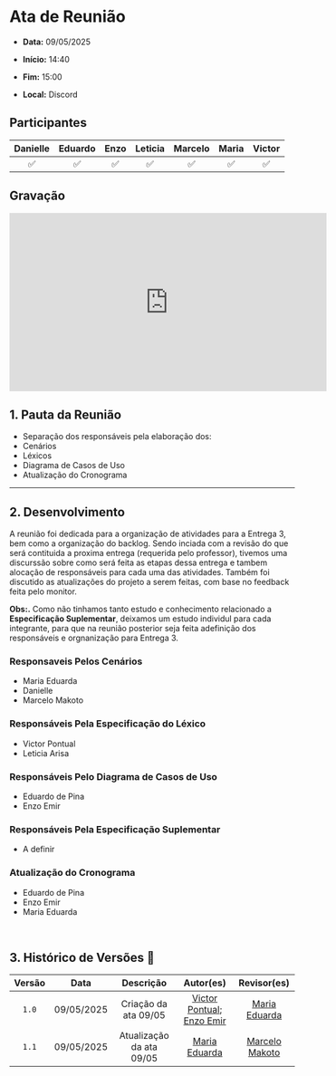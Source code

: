 # Ata de Reunião 

- **Data:** 09/05/2025

- **Início:** 14:40

- **Fim:** 15:00

- **Local:** Discord

## Participantes

| Danielle | Eduardo | Enzo | Leticia | Marcelo | Maria | Victor |
| :-: | :-: | :-: | :-: | :-: | :-: | :-: |
| ✅ | ✅ | ✅ | ✅ | ✅ | ✅ | ✅ |

## Gravação

<p style="text-align: center">
<iframe width="560" height="315" src="https://www.youtube.com/embed/zLt9s5AhoAQ?si=lnjEzUsCoW2txuzA" title="YouTube video player" frameborder="0" allow="accelerometer; autoplay; clipboard-write; encrypted-media; gyroscope; picture-in-picture; web-share" referrerpolicy="strict-origin-when-cross-origin" allowfullscreen></iframe>
</p>

## 1. Pauta da Reunião

  - Separação dos responsáveis pela elaboração dos:
  - Cenários
  - Léxicos
  - Diagrama de Casos de Uso
  - Atualização do Cronograma

---

## 2. Desenvolvimento

A reunião foi dedicada para a organização de atividades para a Entrega 3, bem como a organização do backlog. Sendo inciada com a revisão do que será contituida a proxima entrega (requerida pelo professor), tivemos uma discurssão sobre como será feita as etapas dessa entrega e tambem alocação de responsáveis para cada uma das atividades.
Também foi discutido as atualizações do projeto a serem feitas, com base no feedback feita pelo monitor.

**Obs:.** Como não tinhamos tanto estudo e conhecimento relacionado a **Especificação Suplementar**,  deixamos um estudo individul para cada integrante, para que na reunião posterior seja feita adefinição dos responsáveis e orgnanização para Entrega 3.

### Responsaveis Pelos Cenários

- Maria Eduarda
- Danielle 
- Marcelo Makoto

### Responsáveis Pela Especificação do Léxico

- Victor Pontual
- Leticia Arisa

### Responsáveis Pelo Diagrama de Casos de Uso

- Eduardo de Pina
- Enzo Emir

### Responsáveis Pela Especificação Suplementar

- A definir

### Atualização do Cronograma

- Eduardo de Pina
- Enzo Emir
- Maria Eduarda

<br>

## 3. Histórico de Versões 📅

| Versão | Data | Descrição | Autor(es) | Revisor(es) |
| :-: | :-: | :-: | :-: | :-: |
| `1.0`  | 09/05/2025 | Criação da ata 09/05 | [Victor Pontual](https://github.com/VictorPontual); [Enzo Emir](https://github.com/EnzoEmir) | [Maria Eduarda](https://github.com/dudaa28)|
| `1.1`  | 09/05/2025 | Atualização da ata 09/05 | [Maria Eduarda](https://github.com/dudaa28) | [Marcelo Makoto](https://github.com/MM4k) |